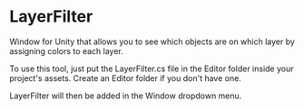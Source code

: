 LayerFilter
===========

Window for Unity that allows you to see which objects are on which layer by assigning colors to each layer.

To use this tool, just put the LayerFilter.cs file in the Editor folder inside your project's assets. Create an Editor folder if you don't have one.

LayerFilter will then be added in the Window dropdown menu.
